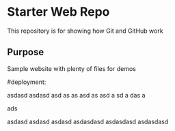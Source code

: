 # Starter Web Repo

This repository is for showing how Git and GitHub work

## Purpose

Sample website with plenty of files for demos

#deployment:

asdasd asdasd asd as as asd 
as
asd
a
sd
a
das
a

ads

asdasd
asdasd
asdasd
asdasdasd
asdasdasd
asdasdasd
